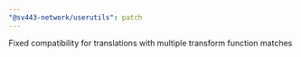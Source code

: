 ```yaml
---
"@sv443-network/userutils": patch
---
```


Fixed compatibility for translations with multiple transform function matches
